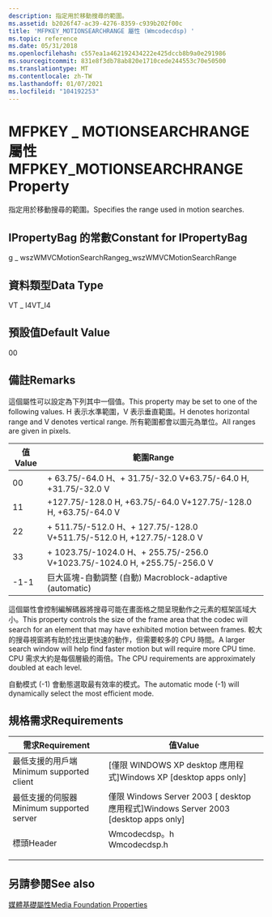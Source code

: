 ```yaml
---
description: 指定用於移動搜尋的範圍。
ms.assetid: b2026f47-ac39-4276-8359-c939b202f00c
title: 'MFPKEY_MOTIONSEARCHRANGE 屬性 (Wmcodecdsp) '
ms.topic: reference
ms.date: 05/31/2018
ms.openlocfilehash: c557ea1a462192434222e425dccb8b9a0e291986
ms.sourcegitcommit: 831e8f3db78ab820e1710cede244553c70e50500
ms.translationtype: MT
ms.contentlocale: zh-TW
ms.lasthandoff: 01/07/2021
ms.locfileid: "104192253"
---
```

# <a name="mfpkey_motionsearchrange-property"></a><span data-ttu-id="066b2-103">MFPKEY \_ MOTIONSEARCHRANGE 屬性</span><span class="sxs-lookup"><span data-stu-id="066b2-103">MFPKEY\_MOTIONSEARCHRANGE Property</span></span>

<span data-ttu-id="066b2-104">指定用於移動搜尋的範圍。</span><span class="sxs-lookup"><span data-stu-id="066b2-104">Specifies the range used in motion searches.</span></span>

## <a name="constant-for-ipropertybag"></a><span data-ttu-id="066b2-105">IPropertyBag 的常數</span><span class="sxs-lookup"><span data-stu-id="066b2-105">Constant for IPropertyBag</span></span>

<span data-ttu-id="066b2-106">g \_ wszWMVCMotionSearchRange</span><span class="sxs-lookup"><span data-stu-id="066b2-106">g\_wszWMVCMotionSearchRange</span></span>

## <a name="data-type"></a><span data-ttu-id="066b2-107">資料類型</span><span class="sxs-lookup"><span data-stu-id="066b2-107">Data Type</span></span>

<span data-ttu-id="066b2-108">VT \_ I4</span><span class="sxs-lookup"><span data-stu-id="066b2-108">VT\_I4</span></span>

## <a name="default-value"></a><span data-ttu-id="066b2-109">預設值</span><span class="sxs-lookup"><span data-stu-id="066b2-109">Default Value</span></span>

<span data-ttu-id="066b2-110">0</span><span class="sxs-lookup"><span data-stu-id="066b2-110">0</span></span>

## <a name="remarks"></a><span data-ttu-id="066b2-111">備註</span><span class="sxs-lookup"><span data-stu-id="066b2-111">Remarks</span></span>

<span data-ttu-id="066b2-112">這個屬性可以設定為下列其中一個值。</span><span class="sxs-lookup"><span data-stu-id="066b2-112">This property may be set to one of the following values.</span></span> <span data-ttu-id="066b2-113">H 表示水準範圍，V 表示垂直範圍。</span><span class="sxs-lookup"><span data-stu-id="066b2-113">H denotes horizontal range and V denotes vertical range.</span></span> <span data-ttu-id="066b2-114">所有範圍都會以圖元為單位。</span><span class="sxs-lookup"><span data-stu-id="066b2-114">All ranges are given in pixels.</span></span>



| <span data-ttu-id="066b2-115">值</span><span class="sxs-lookup"><span data-stu-id="066b2-115">Value</span></span> | <span data-ttu-id="066b2-116">範圍</span><span class="sxs-lookup"><span data-stu-id="066b2-116">Range</span></span>                                |
|-------|--------------------------------------|
| <span data-ttu-id="066b2-117">0</span><span class="sxs-lookup"><span data-stu-id="066b2-117">0</span></span>     | <span data-ttu-id="066b2-118">+ 63.75/-64.0 H、+ 31.75/-32.0 V</span><span class="sxs-lookup"><span data-stu-id="066b2-118">+63.75/-64.0 H, +31.75/-32.0 V</span></span>       |
| <span data-ttu-id="066b2-119">1</span><span class="sxs-lookup"><span data-stu-id="066b2-119">1</span></span>     | <span data-ttu-id="066b2-120">+127.75/-128.0 H, +63.75/-64.0 V</span><span class="sxs-lookup"><span data-stu-id="066b2-120">+127.75/-128.0 H, +63.75/-64.0 V</span></span>     |
| <span data-ttu-id="066b2-121">2</span><span class="sxs-lookup"><span data-stu-id="066b2-121">2</span></span>     | <span data-ttu-id="066b2-122">+ 511.75/-512.0 H、+ 127.75/-128.0 V</span><span class="sxs-lookup"><span data-stu-id="066b2-122">+511.75/-512.0 H, +127.75/-128.0 V</span></span>   |
| <span data-ttu-id="066b2-123">3</span><span class="sxs-lookup"><span data-stu-id="066b2-123">3</span></span>     | <span data-ttu-id="066b2-124">+ 1023.75/-1024.0 H、+ 255.75/-256.0 V</span><span class="sxs-lookup"><span data-stu-id="066b2-124">+1023.75/-1024.0 H, +255.75/-256.0 V</span></span> |
| <span data-ttu-id="066b2-125">-1</span><span class="sxs-lookup"><span data-stu-id="066b2-125">-1</span></span>    | <span data-ttu-id="066b2-126">巨大區塊-自動調整 (自動) </span><span class="sxs-lookup"><span data-stu-id="066b2-126">Macroblock-adaptive (automatic)</span></span>      |



 

<span data-ttu-id="066b2-127">這個屬性會控制編解碼器將搜尋可能在畫面格之間呈現動作之元素的框架區域大小。</span><span class="sxs-lookup"><span data-stu-id="066b2-127">This property controls the size of the frame area that the codec will search for an element that may have exhibited motion between frames.</span></span> <span data-ttu-id="066b2-128">較大的搜尋視窗將有助於找出更快速的動作，但需要較多的 CPU 時間。</span><span class="sxs-lookup"><span data-stu-id="066b2-128">A larger search window will help find faster motion but will require more CPU time.</span></span> <span data-ttu-id="066b2-129">CPU 需求大約是每個層級的兩倍。</span><span class="sxs-lookup"><span data-stu-id="066b2-129">The CPU requirements are approximately doubled at each level.</span></span>

<span data-ttu-id="066b2-130">自動模式 (-1) 會動態選取最有效率的模式。</span><span class="sxs-lookup"><span data-stu-id="066b2-130">The automatic mode (-1) will dynamically select the most efficient mode.</span></span>

## <a name="requirements"></a><span data-ttu-id="066b2-131">規格需求</span><span class="sxs-lookup"><span data-stu-id="066b2-131">Requirements</span></span>



| <span data-ttu-id="066b2-132">需求</span><span class="sxs-lookup"><span data-stu-id="066b2-132">Requirement</span></span> | <span data-ttu-id="066b2-133">值</span><span class="sxs-lookup"><span data-stu-id="066b2-133">Value</span></span> |
|-------------------------------------|-----------------------------------------------------------------------------------------|
| <span data-ttu-id="066b2-134">最低支援的用戶端</span><span class="sxs-lookup"><span data-stu-id="066b2-134">Minimum supported client</span></span><br/> | <span data-ttu-id="066b2-135">\[僅限 WINDOWS XP desktop 應用程式\]</span><span class="sxs-lookup"><span data-stu-id="066b2-135">Windows XP \[desktop apps only\]</span></span><br/>                                             |
| <span data-ttu-id="066b2-136">最低支援的伺服器</span><span class="sxs-lookup"><span data-stu-id="066b2-136">Minimum supported server</span></span><br/> | <span data-ttu-id="066b2-137">僅限 Windows Server 2003 \[ desktop 應用程式\]</span><span class="sxs-lookup"><span data-stu-id="066b2-137">Windows Server 2003 \[desktop apps only\]</span></span><br/>                                    |
| <span data-ttu-id="066b2-138">標頭</span><span class="sxs-lookup"><span data-stu-id="066b2-138">Header</span></span><br/>                   | <dl> <span data-ttu-id="066b2-139"><dt>Wmcodecdsp。h</dt></span><span class="sxs-lookup"><span data-stu-id="066b2-139"><dt>Wmcodecdsp.h</dt></span></span> </dl> |



## <a name="see-also"></a><span data-ttu-id="066b2-140">另請參閱</span><span class="sxs-lookup"><span data-stu-id="066b2-140">See also</span></span>

<dl> <dt>

[<span data-ttu-id="066b2-141">媒體基礎屬性</span><span class="sxs-lookup"><span data-stu-id="066b2-141">Media Foundation Properties</span></span>](media-foundation-properties.md)
</dt> </dl>

 

 




